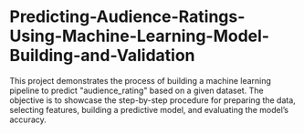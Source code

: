 # Predicting-Audience-Ratings-Using-Machine-Learning-Model-Building-and-Validation
This project demonstrates the process of building a machine learning pipeline to predict "audience_rating" based on a given dataset. The objective is to showcase the step-by-step procedure for preparing the data, selecting features, building a predictive model, and evaluating the model’s accuracy.
